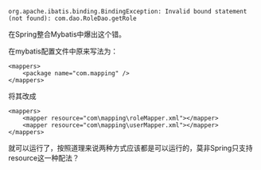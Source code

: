 
```
org.apache.ibatis.binding.BindingException: Invalid bound statement (not found): com.dao.RoleDao.getRole
```
在Spring整合Mybatis中爆出这个错。

在mybatis配置文件中原来写法为：
```
<mappers>
	<package name="com.mapping" />
</mappers>
```
将其改成
```
<mappers>
    <mapper resource="com\mapping\roleMapper.xml"></mapper>
    <mapper resource="com\mapping\userMapper.xml"></mapper> 
</mappers>
```
就可以运行了，按照道理来说两种方式应该都是可以运行的，莫非Spring只支持resource这一种配法？
